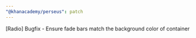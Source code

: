 ```yaml
---
"@khanacademy/perseus": patch
---
```


[Radio] Bugfix - Ensure fade bars match the background color of container
